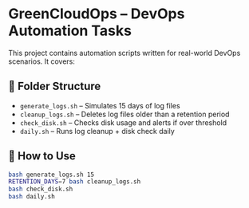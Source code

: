 # GreenCloudOps – DevOps Automation Tasks

This project contains automation scripts written for real-world DevOps scenarios. It covers:

## 📁 Folder Structure

- `generate_logs.sh` – Simulates 15 days of log files
- `cleanup_logs.sh` – Deletes log files older than a retention period
- `check_disk.sh` – Checks disk usage and alerts if over threshold
- `daily.sh` – Runs log cleanup + disk check daily

## 🚀 How to Use

```bash
bash generate_logs.sh 15
RETENTION_DAYS=7 bash cleanup_logs.sh
bash check_disk.sh
bash daily.sh
